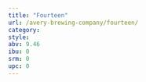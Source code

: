 ```yaml
---
title: "Fourteen"
url: /avery-brewing-company/fourteen/
category: 
style: 
abv: 9.46
ibu: 0
srm: 0
upc: 0
---
```


